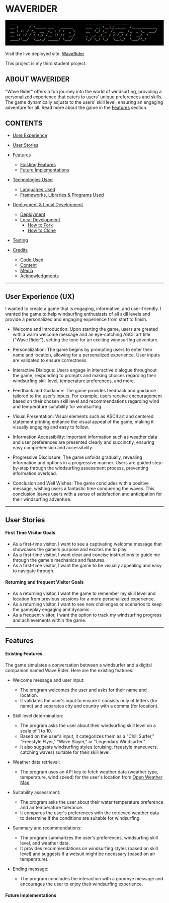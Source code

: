 # WAVERIDER

![WaveRider mockup](documentation/wr_mockup.png)

Visit the live deployed site: [WaveRider](https://wave-rider-fd4d233c3f5b.herokuapp.com/)

This project is my third student project.

## ABOUT WAVERIDER

"Wave Rider" offers a fun journey into the world of windsurfing, providing a personalized experience that caters to users' unique preferences and skills. The game dynamically adjusts to the users' skill level, ensuring an engaging adventure for all.
Read more about the game in the [Features](README.md) section.

## CONTENTS

* [User Experience](#user-experience-ux)

* [User Stories](#user-stories)

* [Features](#features)  
  * [Existing Features](#features)
  * [Future Implementations](#future-implementations) 

* [Technologies Used](#technologies-used)
  * [Languages Used](#languages-used)
  * [Frameworks, Libraries & Programs Used](#frameworks-libraries--programs-used)

* [Deployment & Local Development](#deployment--local-development)
  * [Deployment](#deployment)
  * [Local Development](#local-development)
    * [How to Fork](#how-to-fork)
    * [How to Clone](#how-to-clone)

* [Testing](#testing)

* [Credits](#credits)
  * [Code Used](#code-used)
  * [Content](#content)
  * [Media](#media)
  * [Acknowledgments](#acknowledgments)

- - -

## User Experience (UX)

I wanted to create a game that is engaging, informative, and user-friendly.
I wanted the game to help windsurfing enthusiasts of all skill levels and provide a personalized and engaging experience from start to finish.

* Welcome and Introduction:
Upon starting the game, users are greeted with a warm welcome message and an eye-catching ASCII art title ("Wave Rider"), setting the tone for an exciting windsurfing adventure.

* Personalization:
The game begins by prompting users to enter their name and location, allowing for a personalized experience. User inputs are validated to ensure correctness.

* Interactive Dialogue:
Users engage in interactive dialogue throughout the game, responding to prompts and making choices regarding their windsurfing skill level, temperature preferences, and more.

* Feedback and Guidance:
The game provides feedback and guidance tailored to the user's inputs. For example, users receive encouragement based on their chosen skill level and recommendations regarding wind and temperature suitability for windsurfing.

* Visual Presentation:
Visual elements such as ASCII art and centered statement printing enhance the visual appeal of the game, making it visually engaging and easy to follow.

* Information Accessibility:
Important information such as weather data and user preferences are presented clearly and succinctly, ensuring easy comprehension and accessibility.

* Progressive Disclosure:
The game unfolds gradually, revealing information and options in a progressive manner. Users are guided step-by-step through the windsurfing assessment process, preventing information overload.

* Conclusion and Well Wishes:
The game concludes with a positive message, wishing users a fantastic time conquering the waves. This conclusion leaves users with a sense of satisfaction and anticipation for their windsurfing adventure.

- - -

## User Stories

#### First Time Visitor Goals

* As a first-time visitor, I want to see a captivating welcome message that showcases the game's purpose and excites me to play.
* As a first-time visitor, I want clear and concise instructions to guide me through the game's mechanics and features.
* As a first-time visitor, I want the game to be visually appealing and easy to navigate through.

#### Returning and frequent Visitor Goals

* As a returning visitor, I want the game to remember my skill level and location from previous sessions for a more personalized experience.
* As a returning visitor, I want to see new challenges or scenarios to keep the gameplay engaging and dynamic.
* As a frequent visitor, I want the option to track my windsurfing progress and achievements within the game.

- - -

## Features

#### Existing Features

Τhe game simulates a conversation between a windsurfer and a digital companion named Wave Rider. 
Here are the existing features:

* Welcome message and user input:
    * The program welcomes the user and asks for their name and location.
    * It validates the user's input to ensure it consists only of letters (for name) and separates city and country with a comma (for location).

* Skill level determination:
    * The program asks the user about their windsurfing skill level on a scale of 1 to 10.
    * Based on the user's input, it categorizes them as a "Chill Surfer," "Freestyle Flyer," "Wave Slayer," or "Legendary Windsurfer."
    * It also suggests windsurfing styles (cruising, freestyle maneuvers, catching waves) suitable for their skill level.

* Weather data retrieval:
    * The program uses an API key to fetch weather data (weather type, temperature, wind speed) for the user's location from [Open Weather Map](https://openweathermap.org/)

* Suitability assessment:
    * The program asks the user about their water temperature preference and air temperature tolerance.
    * It compares the user's preferences with the retrieved weather data to determine if the conditions are suitable for windsurfing.

* Summary and recommendations:
    * The program summarizes the user's preferences, windsurfing skill level, and weather data.
    * It provides recommendations on windsurfing styles (based on skill level) and suggests if a wetsuit might be necessary (based on air temperature).

* Ending message:
    * The program concludes the interaction with a goodbye message and encourages the user to enjoy their windsurfing experience.


#### Future Implementations
